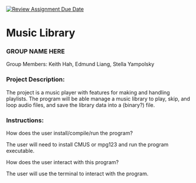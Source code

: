 [![Review Assignment Due Date](https://classroom.github.com/assets/deadline-readme-button-22041afd0340ce965d47ae6ef1cefeee28c7c493a6346c4f15d667ab976d596c.svg)](https://classroom.github.com/a/Vh67aNdh)
# Music Library

### GROUP NAME HERE

Group Members: Keith Hah, Edmund Liang, Stella Yampolsky

### Project Description:

The project is a music player with features for making and handling playlists. The program will be able manage a music library to play, skip, and loop audio files, and save the library data into a (binary?) file.


### Instructions:

How does the user install/compile/run the program?

The user will need to install CMUS or mpg123 and run the program executable.

How does the user interact with this program?

The user will use the terminal to interact with the program.
